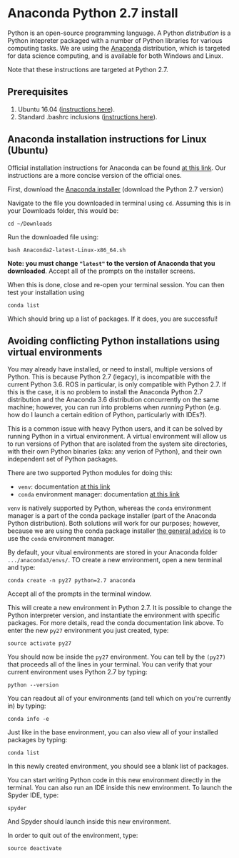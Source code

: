 # Anaconda Python 2.7 install
Python is an open-source programming language.  A Python *distribution* is a Python intepreter packaged with a number of Python libraries for various computing tasks.  We are using the [Anaconda](https://www.anaconda.com/) distribution, which is targeted for data science computing, and is available for both Windows and Linux.  

Note that these instructions are targeted at Python 2.7.

## Prerequisites
   1. Ubuntu 16.04 ([instructions here](https://github.com/riplaboratory/Kanaloa/tree/master/SoftwareInstallation/Ubuntu)).
   2. Standard .bashrc inclusions ([instructions here](https://github.com/riplaboratory/Kanaloa/tree/master/SoftwareInstallation/.bashrc_inclusions)).

## Anaconda installation instructions for Linux (Ubuntu)
Official installation instructions for Anaconda can be found [at this link](https://docs.anaconda.com/anaconda/install/linux).  Our instructions are a more concise version of the official ones.

First, download the [Anaconda installer](https://www.anaconda.com/download/#linux) (download the Python 2.7 version)
 
Navigate to the file you downloaded in terminal using `cd`.  Assuming this is in your Downloads folder, this would be:

```
cd ~/Downloads
```

Run the downloaded file using:

```
bash Anaconda2-latest-Linux-x86_64.sh
```

__Note: you must change `"latest"` to the version of Anaconda that you downloaded__.  Accept all of the prompts on the installer screens.

When this is done, close and re-open your terminal session.  You can then test your installation using

```
conda list
```

Which should bring up a list of packages.  If it does, you are successful!

## Avoiding conflicting Python installations using virtual environments
You may already have installed, or need to install, multiple versions of Python.  This is because Python 2.7 (legacy), is incompatible with the current Python 3.6.  ROS in particular, is only compatible with Python 2.7.  If this is the case, it is no problem to install the Anaconda Python 2.7 distribution and the Anaconda 3.6 distribution concurrently on the same machine; however, you can run into problems when *running* Python (e.g. how do I launch a certain edition of Python, particularly with IDEs?). 

This is a common issue with heavy Python users, and it can be solved by running Python in a virtual environment.  A virtual environment will allow us to run versions of Python that are isolated from the system site directories, with their own Python binaries (aka: any verion of Python), and their own independent set of Python packages.  

There are two supported Python modules for doing this:
   - `venv`: documentation [at this link](https://docs.python.org/3/library/venv.html#module-venv)
   - `conda` environment manager: documentation [at this link](https://conda.io/docs/user-guide/tasks/manage-environments.html)

`venv` is natively supported by Python, whereas the `conda` environment manager is a part of the conda package installer (part of the Anaconda Python distribution).  Both solutions will work for our purposes; however, because we are using the conda package installer [the general advice](https://stackoverflow.com/questions/34398676/does-conda-replace-the-need-for-virtualenv) is to use the `conda` environment manager.

By default, your vitual environments are stored in your Anaconda folder `.../anaconda3/envs/`.  TO create a new environment, open a new terminal and type: 

```
conda create -n py27 python=2.7 anaconda
```

Accept all of the prompts in the terminal window.  

This will create a new environment in Python 2.7.  It is possible to change the Python interpreter version, and instantiate the environment with specific packages.  For more details, read the conda documentation link above.  To enter the new `py27` environment you just created, type:

```
source activate py27
```

You should now be inside the `py27` environment.  You can tell by the `(py27)` that proceeds all of the lines in your terminal.  You can verify that your current environment uses Python 2.7 by typing:

```
python --version
```

You can readout all of your environments (and tell which on you're currently in) by typing:
   
```
conda info -e
```

Just like in the base environment, you can also view all of your installed packages by typing:
   
```
conda list
```

In this newly created environment, you should see a blank list of packages.

You can start writing Python code in this new environment directly in the terminal.  You can also run an IDE inside this new environment.  To launch the Spyder IDE, type:
   
```
spyder
```
   
And Spyder should launch inside this new environment.  
   
In order to quit out of the environment, type:
   
```
source deactivate
```
